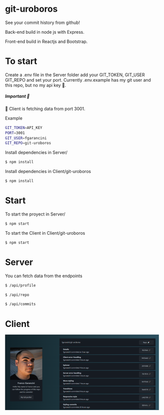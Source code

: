 # git-uroboros
See your commit history from github!

Back-end build in node js with Express.

Front-end build in Reactjs and Bootstrap.

# To start

Create a .env file in the Server folder add your GIT_TOKEN, GIT_USER GIT_REPO and set your port. Currently .env.example has my git user and this repo, but no my api key 🤖.

##### Important 🔴

🧩 Client is fetching data from port 3001.

Example

``` bash
GIT_TOKEN=API_KEY
PORT=3001
GIT_USER=fgarancini
GIT_REPO=git-uroboros
```

Install dependencies in Server/
``` bash
$ npm install
```
Install dependencies in Client/git-uroboros
``` bash
$ npm install
```

# Start

To start the proyect in Server/

``` bash
$ npm start
```

To start the Client in Client/git-uroboros

``` bash
$ npm start
```

# Server

You can fetch data from the endpoints

``` bash
$ /api/profile
```

``` bash
$ /api/repo
```

``` bash
$ /api/commits
```

# Client

![Preview](preview.PNG)
